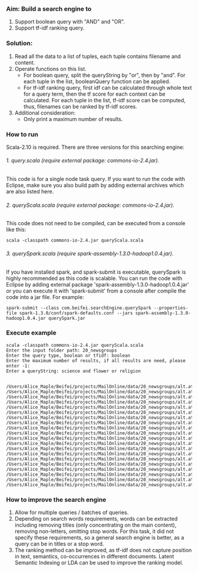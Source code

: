 ### Aim: Build a search engine to 
1. Support boolean query with "AND" and "OR".
2. Support tf-idf ranking query.
### Solution:
1. Read all the data to a list of tuples, each tuple contains filename and content.
2. Operate functions on this list.
    - For boolean query, split the queryString by "or", then by "and". For each tuple in the list, booleanQuery function can be applied. 
    - For tf-idf ranking query, first idf can be calculated through whole text for a query term, then the tf score for each context can be calculated. For each tuple in the list, tf-idf score can be computed, thus, filenames can be ranked by tf-idf scores.
3. Additional consideration:
    - Only print a maximum number of results. 

### How to run 
Scala-2.10 is required. There are three versions for this searching engine:

###### 1. query.scala  (require external package: commons-io-2.4.jar). 

This code is for a single node task query. If you want to run the code with Eclipse, make sure you also build path by adding external archives which are also listed here. 

###### 2. queryScala.scala (require external package: commons-io-2.4.jar).
This code does not need to be compiled, can be executed from a console like this:


    scala -classpath commons-io-2.4.jar queryScala.scala
    

###### 3. querySpark.scala (require spark-assembly-1.3.0-hadoop1.0.4.jar).

If you have installed spark, and spark-submit is executable, querySpark is highly recommended as this code is scalable. You can run the code with Eclipse by adding external package 'spark-assembly-1.3.0-hadoop1.0.4.jar' or you can execute it with 'spark-submit' from a console after compile the code into a jar file. For example: 


    spark-submit --class com.beifei.searchEngine.querySpark --properties-file spark-1.3.0/conf/spark-defaults.conf --jars spark-assembly-1.3.0-hadoop1.0.4.jar querySpark.jar

### Execute example

    scala -classpath commons-io-2.4.jar queryScala.scala
    Enter the input folder path: 20_newsgroups
    Enter the query type, boolean or tfidf: boolean
    Enter the maximum number of results, if all results are need, please enter -1: 
    Enter a queryString: science and flower or religion


    /Users/Alice_Maple/Beifei/projects/MailOnline/data/20_newsgroups/alt.atheism/49960
    /Users/Alice_Maple/Beifei/projects/MailOnline/data/20_newsgroups/alt.atheism/51060
    /Users/Alice_Maple/Beifei/projects/MailOnline/data/20_newsgroups/alt.atheism/51122
    /Users/Alice_Maple/Beifei/projects/MailOnline/data/20_newsgroups/alt.atheism/51130
    /Users/Alice_Maple/Beifei/projects/MailOnline/data/20_newsgroups/alt.atheism/51164
    /Users/Alice_Maple/Beifei/projects/MailOnline/data/20_newsgroups/alt.atheism/51184
    /Users/Alice_Maple/Beifei/projects/MailOnline/data/20_newsgroups/alt.atheism/51229
    /Users/Alice_Maple/Beifei/projects/MailOnline/data/20_newsgroups/alt.atheism/51233
    /Users/Alice_Maple/Beifei/projects/MailOnline/data/20_newsgroups/alt.atheism/51234
    /Users/Alice_Maple/Beifei/projects/MailOnline/data/20_newsgroups/alt.atheism/51235
    /Users/Alice_Maple/Beifei/projects/MailOnline/data/20_newsgroups/alt.atheism/51237
    /Users/Alice_Maple/Beifei/projects/MailOnline/data/20_newsgroups/alt.atheism/51238
    /Users/Alice_Maple/Beifei/projects/MailOnline/data/20_newsgroups/alt.atheism/51243
    /Users/Alice_Maple/Beifei/projects/MailOnline/data/20_newsgroups/alt.atheism/51261
    /Users/Alice_Maple/Beifei/projects/MailOnline/data/20_newsgroups/alt.atheism/51275
    /Users/Alice_Maple/Beifei/projects/MailOnline/data/20_newsgroups/alt.atheism/51300
    /Users/Alice_Maple/Beifei/projects/MailOnline/data/20_newsgroups/alt.atheism/51315
    /Users/Alice_Maple/Beifei/projects/MailOnline/data/20_newsgroups/alt.atheism/51318
    /Users/Alice_Maple/Beifei/projects/MailOnline/data/20_newsgroups/alt.atheism/52499
    /Users/Alice_Maple/Beifei/projects/MailOnline/data/20_newsgroups/alt.atheism/53066

    

### How to improve the search engine
1. Allow  for multiple queries / batches of queries.
2. Depending on search words requirements, words can be extracted including removing titles (only concentrating on the main content), removing non-letters, omitting stop words. For this task, it did not specify these requirements, so a general search engine is better, as a query can be in titles or a stop word.
3. The ranking method can be improved, as tf-idf does not capture position in text, semantics, co-occurrences in different documents. Latent Semantic Indexing or LDA can be used to improve the ranking model.

